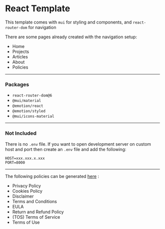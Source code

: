 # React Template

This template comes with `mui` for styling and components, and `react-router-dom` for navigation

There are some pages already created with the navigation setup:
- Home
- Projects
- Articles
- About
- Policies

---
### Packages
- `react-router-dom@6`
- `@mui/material`
- `@emotion/react`
- `@emotion/styled`
- `@mui/icons-material`

---
### Not Included

There is no `.env` file. If you want to open development server on custom host and port then create an `.env` file and add the following:
```
HOST=xxx.xxx.x.xxx
PORT=8000
```

---
The following policies can be generated [here](https://www.termsfeed.com/privacy-policy-generator/) :
- Privacy Policy
- Cookies Policy
- Disclaimer
- Terms and Conditions
- EULA
- Return and Refund Policy
- (TOS) Terms of Service
- Terms of Use
